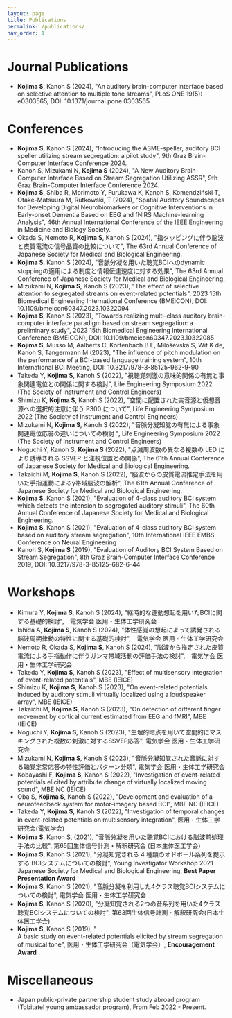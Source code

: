 ```yaml
---
layout: page
title: Publications
permalink: /publications/
nav_order: 1
---
```


# Journal Publications
- **Kojima S**, Kanoh S (2024), "An auditory brain-computer interface based on selective attention to multiple tone streams", PLoS ONE 19(5): e0303565, DOI: 10.1371/journal.pone.0303565

# Conferences
- **Kojima S**, Kanoh S (2024), "Introducing the ASME-speller, auditory BCI speller utilizing stream segregation: a pilot study", 9th Graz Brain-Computer Interface Conference 2024.
- Kanoh S, Mizukami N, **Kojima S** (2024), "A New Auditory Brain-Computer Interface Based on Stream Segregation Utilizing ASSR", 9th Graz Brain-Computer Interface Conference 2024.
- **Kojima S**, Shiba R, Morimoto Y, Furukawa K, Kanoh S, Komendziński T, Otake-Matsuura M, Rutkowski, T (2024), "Spatial Auditory Soundscapes for Developing Digital Neurobiomarkers or Cognitive Interventions in Early-onset Dementia Based on EEG and fNIRS Machine-learning Analysis", 46th Annual International Conference of the IEEE Engineering in Medicine and Biology Society.
- Okada S, Nemoto R, **Kojima S**, Kanoh S (2024), "指タッピングに伴う脳波と皮質電流の信号品質の比較について", The 63rd Annual Conference of Japanese Society for Medical and Biological Engineering.
- **Kojima S**, Kanoh S (2024), "音脈分凝を用いた聴覚BCIへのdynamic stoppingの適用による制度と情報伝達速度に対する効果", The 63rd Annual Conference of Japanese Society for Medical and Biological Engineering.
- Mizukami N, **Kojima S**, Kanoh S (2023), "The effect of selective attention to segregated streams on event-related potentials", 2023 15th Biomedical Engineering International Conference (BMEiCON), DOI: 10.1109/bmeicon60347.2023.10322094
- **Kojima S**, Kanoh S (2023), "Towards realizing multi-class auditory brain-computer interface paradigm based on stream segregation: a preliminary study", 2023 15th Biomedical Engineering International Conference (BMEiCON), DOI: 10.1109/bmeicon60347.2023.10322085
- **Kojima S**, Musso M, Aalberts C, Kortenbach B E, Miloševska S, Wit K de, Kanoh S, Tangermann M (2023), "The influence of pitch modulation on the performance of a BCI-based language training system", 10th International BCI Meeting, DOI: 10.3217/978-3-85125-962-9-90
- Takeda Y, **Kojima S**, Kanoh S (2022), "視聴覚刺激の意味的関係の有無と事象関連電位との関係に関する検討",  Life Engineering Symposium 2022 (The Society of Instrument and Control Engineers)
- Shimizu K, **Kojima S**, Kanoh S (2022), "空間に配置された実⾳源と仮想⾳源への選択的注意に伴う P300 について", Life Engineering Symposium 2022 (The Society of Instrument and Control Engineers)
- Mizukami N, **Kojima S**, Kanoh S (2022), "⾳脈分凝知覚の有無による事象関連電位応答の違いについての検討 ", Life Engineering Symposium 2022 (The Society of Instrument and Control Engineers)
- Noguchi Y, Kanoh S, **Kojima S** (2022), "点滅周波数の異なる複数の LED により誘導される SSVEP と注視位置との関係", The 61th Annual Conference of Japanese Society for Medical and Biological Engineering.
- Takaichi M, **Kojima S**, Kanoh S (2022), "脳波からの皮質電流推定手法を用いた手指運動によるγ帯域脳波の解析", The 61th Annual Conference of Japanese Society for Medical and Biological Engineering.
- **Kojima S**, Kanoh S (2021), "Evaluation of 4-class auditory BCI system which detects the intension to segregated auditory stimuli", The 60th Annual Conference of Japanese Society for Medical and Biological Engineering.
- **Kojima S**, Kanoh S (2021), "Evaluation of 4-class auditory BCI system based on auditory stream segregation", 10th International IEEE EMBS Conference on Neural Engineering
- Kanoh S, **Kojima S** (2019), "Evaluation of Auditory BCI System Based on Stream Segregation", 8th Graz Brain-Computer Interface Conference 2019, DOI: 10.3217/978-3-85125-682-6-44

# Workshops
- Kimura Y, **Kojima S**, Kanoh S (2024), "継時的な運動想起を用いたBCIに関する基礎的検討",　電気学会 医用・生体工学研究会
- Ishida A, **Kojima S**, Kanoh S (2024), "体性感覚の想起によって誘発される脳波周期律動の特性に関する基礎的検討",　電気学会 医用・生体工学研究会
- Nemoto R, Okada S, **Kojima S**, Kanoh S (2024), "脳波から推定された皮質電流による手指動作に伴うガンマ帯域活動の評価手法の検討",　電気学会 医用・生体工学研究会
- Takeda Y, **Kojima S**, Kanoh S (2023), "Effect of multisensory integration of event-related potentials", MBE (IEICE)
- Shimizu K, **Kojima S**, Kanoh S (2023), "On event-related potentials induced by auditory stimuli virtually localized using a loudspeaker array", MBE (IEICE)
- Takaichi M, **Kojima S**, Kanoh S (2023), "On detection of different finger movement by cortical current estimated from EEG and fMRI", MBE (IEICE)
- Noguchi Y, **Kojima S**, Kanoh S (2023), "生理的暗点を用いて空間的にマスキングされた複数の刺激に対するSSVEP応答", 電気学会 医用・生体工学研究会
- Mizukami N, **Kojima S**, Kanoh S (2023), "音脈分凝知覚された音脈に対する聴覚定常応答の特性評価とパターン分類", 電気学会 医用・生体工学研究会
- Kobayashi F, **Kojima S**, Kanoh S (2022), "Investigation of event-related potentials elicited by attribute change of virtually localized moving sound", MBE NC (IEICE)
- Oba S, **Kojima S**, Kanoh S (2022), "Development and evaluation of a neurofeedback system for motor-imagery based BCI", MBE NC (IEICE)
- Takeda Y, **Kojima S**, Kanoh S (2022), "Investigation of temporal changes in event-related potentials on multisensory integration", 医用・生体工学研究会(電気学会)
- **Kojima S**, Kanoh S, (2021), "音脈分凝を用いた聴覚BCIにおける脳波前処理手法の比較", 第65回生体信号計測・解釈研究会 (日本生体医工学会)
- **Kojima S**, Kanoh S (2021), "分凝知覚される 4 種類のオドボール系列を提示する BCIシステムについての検討", Young Investigator Workshop 2021 Japanese Society for Medical and Biological Engineering, **Best Paper Presentation Award**
- **Kojima S**, Kanoh S (2021), "音脈分凝を利用した4クラス聴覚BCIシステムについての検討", 電気学会 医用・生体工学研究会
- **Kojima S**, Kanoh S (2020), "分凝知覚される2つの音系列を用いた4クラス聴覚BCIシステムについての検討", 第63回生体信号計測・解釈研究会(日本生体医工学会)
- **Kojima S**, Kanoh S (2019), "	
A basic study on event-related potentials elicited by stream segregation of musical tone", 医用・生体工学研究会（電気学会）, **Encouragement Award**

# Miscellaneous
- Japan public-private partnership student study abroad program (Tobitate! young ambassador program), From Feb 2022 - Present.
